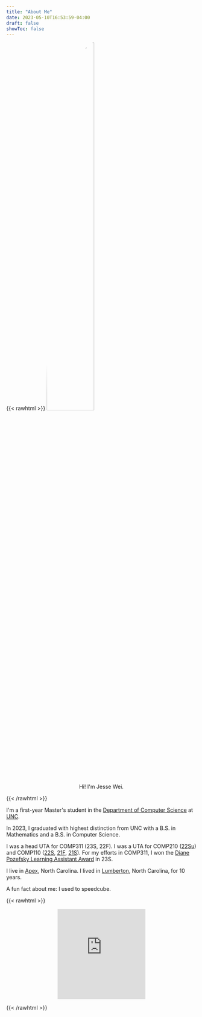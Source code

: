 ```yaml
---
title: "About Me"
date: 2023-05-10T16:53:59-04:00
draft: false
showToc: false
---
```


{{< rawhtml >}}
<img style="border-radius:50%;margin-left:auto;margin-right:auto;" width="50%" src="/me.jpg" alt="Picture of me">
<p align="center">Hi! I'm Jesse Wei.</p>
{{< /rawhtml >}}

I'm a first-year Master's student in the [Department of Computer Science](https://cs.unc.edu) at [UNC](https://unc.edu).

In 2023, I graduated with highest distinction from UNC with a B.S. in Mathematics and a B.S. in Computer Science.

I was a head UTA for COMP311 (23S, 22F). I was a UTA for COMP210 ([22Su](https://www.cs.unc.edu/~kakiryan/teaching/summer-210/team/team.html)) and COMP110 ([22S](https://22s.comp110.com/resources/team.html), [21F](https://21f.comp110.com/resources/team.html), [21S](https://21s.comp110.com/resources/team.html)). For my efforts in COMP311, I won the [Diane Pozefsky Learning Assistant Award](https://cs.unc.edu/about/awards/department-awards/pozefsky-la-award/) in 23S.

I live in [Apex](https://www.apexnc.org), North Carolina. I lived in [Lumberton](https://www.lumbertonnc.gov), North Carolina, for 10 years.

A fun fact about me: I used to speedcube.

{{< rawhtml >}}
<p align="center">
<iframe width="233" height="239" src="https://www.youtube.com/embed/QsaT23CZIpM" title="Jesse's PB (9.04s)" frameborder="0" allow="accelerometer; autoplay; clipboard-write; encrypted-media; gyroscope; picture-in-picture" allowfullscreen=""></iframe>
</p>
{{< /rawhtml >}}
